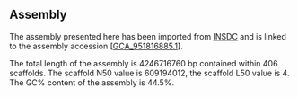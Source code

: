 **Assembly**
--------

The assembly presented here has been imported from [INSDC](http://www.insdc.org) and is linked to the assembly accession [[GCA\_951816885.1](http://www.ebi.ac.uk/ena/data/view/GCA_951816885.1)].

The total length of the assembly is 4246716760 bp contained within 406 scaffolds.
The scaffold N50 value is 609194012, the scaffold L50 value is 4.
The GC% content of the assembly is 44.5%.
